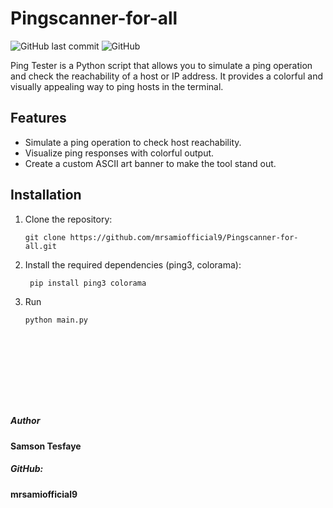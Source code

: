 # Pingscanner-for-all
![GitHub last commit](https://img.shields.io/github/last-commit/mrsamiofficial9/Pingscanner-for-all)
![GitHub](https://img.shields.io/github/license/mrsamiofficial9/Pingscanner-for-all)

Ping Tester is a Python script that allows you to simulate a ping operation and check the reachability of a host or IP address. It provides a colorful and visually appealing way to ping hosts in the terminal.

## Features

- Simulate a ping operation to check host reachability.
- Visualize ping responses with colorful output.
- Create a custom ASCII art banner to make the tool stand out.

## Installation

1. Clone the repository:

   ```shell
   git clone https://github.com/mrsamiofficial9/Pingscanner-for-all.git
2. Install the required dependencies (ping3, colorama):
   ```shell
    pip install ping3 colorama
3. Run
   ```shell
   python main.py










##### Author
 **Samson Tesfaye**
##### GitHub: 
 **mrsamiofficial9**
